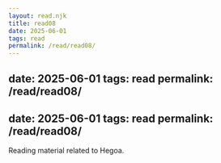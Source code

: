 ```yaml
---
layout: read.njk
title: read08
date: 2025-06-01
tags: read
permalink: /read/read08/
---
```


date: 2025-06-01
tags: read
permalink: /read/read08/
---

date: 2025-06-01
tags: read
permalink: /read/read08/
---

Reading material related to Hegoa.
